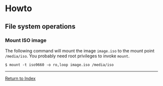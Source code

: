 # Howto

## File system operations

### Mount ISO image

The following command will mount the image `image.iso` to the mount point `/media/iso`.  You probably need root privileges to invoke `mount`.

```console
$ mount -t iso9660 -o ro,loop image.iso /media/iso
```

---
[Return to Index](../README.md)
